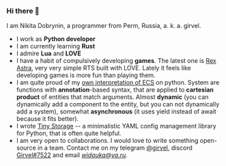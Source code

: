 ### Hi there 👋

I am Nikita Dobrynin, a programmer from Perm, Russia, a. k. a. girvel.

- I work as **Python developer**
- I am currently learning **Rust**
- I admire **Lua** and **LOVE**
- I have a habit of compulsively developing **games**. The latest one is [Rex Astra](https://github.com/girvel/rex_astra), very very simple RTS built with LOVE. Lately it feels like developing games is more fun than playing them. 
- I am quite proud of my [own interpretation of ECS](https://github.com/girvel/ecs) on python. System are functions with **annotation**-based syntax, that are applied to **cartesian product** of entities that match arguments. Almost **dynamic** (you can dynamically add a component to the entity, but you can not dynamically add a system), somewhat **asynchronous** (it uses yield instead of await because it fits better). 
- I wrote [Tiny Storage](https://github.com/girvel/tiny_storage) -- a minimalistic YAML config management library for Python, that is often quite helpful.
- I am very open to collaborations. I would love to write something open-source in a team. Contact me on my telegram [@girvel](https://t.me/girvel), discord [Girvel#7522](https://discordapp.com/users/Girvel#7522) and email *widauka@ya.ru*.

<!--
**girvel/girvel** is a ✨ _special_ ✨ repository because its `README.md` (this file) appears on your GitHub profile.

Here are some ideas to get you started:

- 🔭 I’m currently working on ...
- 🌱 I’m currently learning ...
- 👯 I’m looking to collaborate on ...
- 🤔 I’m looking for help with ...
- 💬 Ask me about ...
- 📫 How to reach me: ...
- 😄 Pronouns: ...
- ⚡ Fun fact: ...
-->
